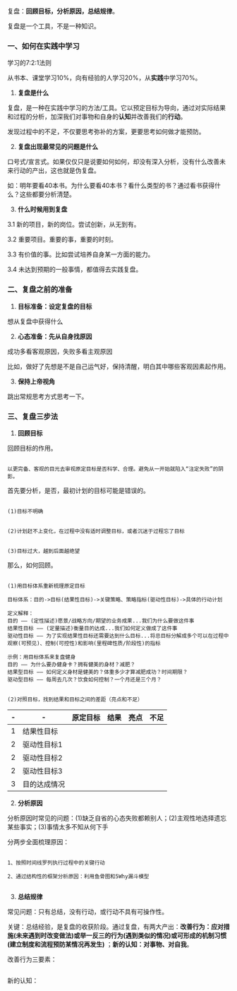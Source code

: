 复盘：**回顾目标，分析原因，总结规律**。

复盘是一个工具，不是一种知识。


### 一、如何在实践中学习

学习的7:2:1法则

从书本、课堂学习10%，向有经验的人学习20%，从**实践**中学习70%。


1. **复盘是什么**

复盘，是一种在实践中学习的方法/工具。它以预定目标为导向，通过对实际结果和过程的分析，加深我们对事物和自身的**认知**并改善我们的**行动**。

发现过程中的不足，不仅要思考弥补的方案，更要思考如何做才能预防。


2. **复盘出现最常见的问题是什么**

口号式/宣言式。如果仅仅只是说要如何如何，却没有深入分析，没有什么改善未来行动的产出，这也就是伪复盘。

如：明年要看40本书。为什么要看40本书？看什么类型的书？通过看书获得什么？这些都要分析清楚。


3. **什么时候用到复盘**

3.1 新的项目，新的岗位。尝试创新，从无到有。

3.2 重要项目。重要的事，重要的时刻。

3.3 有价值的事。比如尝试培养自身某一方面的能力。

3.4 未达到预期的一般事情，都值得去实践复盘。


### 二、复盘之前的准备

1. **目标准备：设定复盘的目标**

想从复盘中获得什么


2. **心态准备：先从自身找原因**

成功多看客观原因，失败多看主观原因

比如，做好了先想是不是自己运气好，保持清醒，明白其中哪些客观因素起作用。


3. **保持上帝视角**

跳出常规思考方式思考一下。


### 三、复盘三步法

1. **回顾目标**

回顾目标的作用。

```

以更完备、客观的目光去审视原定目标是否科学、合理。避免从一开始就陷入“注定失败”的阴影。

```

首先要分析，是否，最初计划的目标可能是错误的。

```

(1)目标不明确


(2)计划赶不上变化，在过程中没有适时调整目标，或者沉迷于过程忘了目标


(3)目标过大，越到后面越绝望

```

那么，如何回顾。

```

(1)用目标体系重新梳理原定目标

目标体系：目的->目标(结果性目标)->关键策略、策略指标(驱动性目标)->具体的行动计划

定义解释：
目的 —— (定性描述)愿景/战略方向/期望的业务成果...我们为什么要做这件事
结果性目标 —— (定量描述)衡量目的达成...我们如何定义做成了这件事
驱动性目标 —— 为了实现结果性目标还需要达到什么目标...将总目标分解成多个可以在过程中观察(可预见)、控制(可控性)和影响(里程碑性质/阶段性)的指标

示例：用目标体系来复盘健身
目的 —— 为什么要办健身卡？拥有健美的身材？减肥？
结果型目标 —— 如何定义身材是健美的？体重多少才算减肥成功？时间期限？
驱动型目标 —— 每周去几次？饮食如何控制？一个月还是三个月？


(2)对照目标，找到结果和目标之间的差距（亮点和不足）

```

-|-|原定目标|结果|亮点|不足|
-|-|-|-|-|-|
1|结果性目标|||||
2|驱动性目标1|||||
2|驱动性目标2|||||
2|驱动性目标3|||||
3|目的达成情况|||||


2. **分析原因**

分析原因时常见的问题：(1)缺乏自省的心态失败都赖别人；(2)主观性地选择遗忘某些事实；(3)事情太多不知从何下手

分两步全面梳理原因：

```

1、按照时间线罗列执行过程中的关键行动

2、通过结构性的框架分析原因：利用鱼骨图和5Why漏斗模型


```


3. **总结规律**

常见问题：只有总结，没有行动，或行动不具有可操作性。

关键：总结经验，是复盘的收获阶段。通过复盘，有两大产出：**改善行为：应对措施(未来遇到时改变做法)或举一反三的行为(遇到类似的情况)或可形成的机制习惯(建立制度和流程预防某情况再发生)** ；**新的认知：对事物、对自我**。

改善行为三要素：

```

```

新的认知：

```

```



